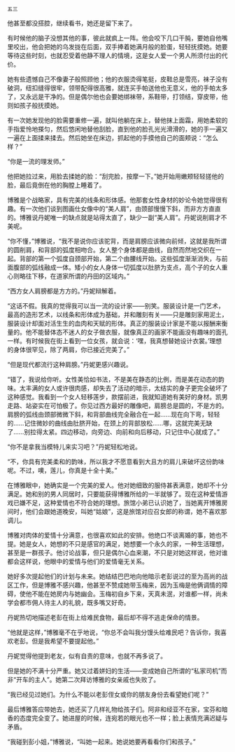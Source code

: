     五三 

   他甚至都没搭腔，继续看书，她还是留下来了。

   有时候他的脑子没想其他的事，彼此就疯上一阵。他会咬下几口干肫，要她自他嘴里咬出，他会把她的乌发拢在后面，双手捧着她满月般的脸蛋，轻轻抚摸她。她要等待这些时刻，也就忍受着他静不理人的情境，这是女人爱一个男人所须付出的代价。

   她有些遗憾自己不像妻子般照顾他；他的衣服烫得笔挺，皮鞋总是雪亮，袜子没有破洞，纽扣缝得很牢，领带配得很高雅，就连买手帕送他也无意义，他的手帕太多了，又永远是干净的。但是偶尔他也会要她绑袜带，系鞋带，打领结，穿皮带，他则如孩子般抚摸她。

   有一次她发现他的脸需要重修一遍，就叫他躺在床上，替他抹上面霜，用她柔软的手指爱怜地搽匀，然后悠闲地替他刮脸，直到他的脸孔光光滑滑的，她的手一遍又一遍在上面揉来揉去。然后她坐在床边，抓起他的手摸他自己的面颊说：“怎么样？”

   “你是一流的理发师。”

   他把她拉过来，用脸去揉她的脸：“刮完脸，按摩一下。”她开始用嫩颊轻轻搓他的脸，最后竟倒在他的胸膛上睡着了。

   博雅是个战略家，具有完美的线条和形体感。他那套女性身材的妙论令她觉得很有趣。有一次他们谈到图画仕女像中的“美人肩”，由颈部慢慢下斜，而非方方直直的。博雅说丹妮唯一的缺点就是站得太直了，缺少一副“美人肩”。丹妮说削肩才不美呢。

   “你不懂，”博雅说，“我不是说你应该驼背，而是肩膀应该微向前倾，这就是我所谓的圆削肩，和背部的弧度相吻合。女人整个身体都是曲线，自然而然地交织在一起。背部的第一个弧度自颈部开始，第二个由腰线开始。这些弧度渐渐消失，与前面腹部的弧线融成一体。矮小的女人身体一切弧度以肚脐为支点，高个子的女人重心则略往下移，在道家所谓的丹田的区域内。”

   “西方女人肩膀都是方方的。”丹妮辩解着。

   “这话不假。我真的觉得我可以当一流的设计家——别笑。服装设计是一门艺术，最高的造形艺术，以线条和形体成为基础，并和雕刻有关——只是雕刻家用泥土，服装设计却面对活生生的血肉和天赋的形体。真正的服装设计家是不能以报酬来衡量的。他不能替体态不迷人的女子做衣服，就像真正的画家不能画没有趣味的面孔一样。有时候我在街上看到一位女孩，就会说：‘嘿，我真想替她设计衣裳。’理想的身体很罕见，除了两肩，你已接近完美了。”

   “但是现代都流行这种肩膀。”丹妮更感兴趣说。

   “错了，我说给你听。女性美恰如书法，不是美在静态的比例，而是美在动态的韵味。太丰满的女人或许很肉感，却失去了活动的暗示，太结实的身子更完全破坏了这种感觉。我看到一个女人轻移莲步，款摆前进，我就知道她有美好的身材。凯男走路、站姿实在可怕极了。你见过西方最好的雕像吧，肩膀总是圆的，不是方的。肩膀的弧线由颈部微微下斜，和背部曲线完全融合在一起……现在向下弯，轻轻的……记住微妙的曲线由肚脐开始，在颈上的背部放松……哪，这就完美无缺了……别拉得太紧。四边移动，向旁边、向前和向后移动，只记住中心就成了。”

   “你不是拿我当模特儿来实习吧？”丹妮轻松地说。

   “不，你具有完美柔和的韵味，所以我才不愿意看到大且方的肩儿来破坏这份韵味呢。不过，噢，莲儿，你真是十全十美。”

   在博雅眼中，她确实是一个完美的爱人。他对她细致的服侍甚表满意，她却不十分满足。她和别的男人同居时，只要能获得博雅所给的一半就够了。现在这种爱情游戏已嫌不足，这种爱情也不符合她的理想。旅馆小弟已认识她了，当她离开博雅房间时，他们会跟她道晚安，叫她“姑娘”，这是旅馆对应召女郎的称谓，她不喜欢那调儿。

   博雅对肉体的爱情十分满意，也很喜欢如此的安排。他绝口不谈离婚的事，她也不提。她是女人，她想的不只是感官的满足，她想要一个永久的家，一种生活理想，甚至是一群孩子。他讨论战事，但只是偶尔心血来潮，不只是对她这样说，他对谁都会这样说，他眼中的爱情与他们的爱情毫无关系。

   她好多次提起他们的计划与未来。她结结巴巴地向他暗示老彭说过的至为高尚的战区工作，但是博雅不感兴趣，他甚至不赞成她带玉梅来，因为玉梅是他俩调情的障碍，使他不能在她房内与她幽会。玉梅初自乡下来，天真未泯，对谁都一样，尚未学会都市佣人待主人的礼貌，既多嘴又好奇。

   丹妮热切地描述老彭在街上给难民食物，最后却不得不逃走保命的情景。

   “他就是这样，”博雅毫不在乎地说，“你总不会叫我分馒头给难民吧？告诉你，我喜欢老彭。但是我希望不要提起他。”

   丹妮觉得他提到老友，似有自责的意味，也就不再多说了。

   但是她的不满十分严重。她又过着姘妇的生活——变成她自己所谓的“私家司机”而非“开车的主人”。她第二次拜访博雅的女亲戚也失败了。

   “我已经见过她们。为什么不能以老彭侄女或你的朋友身份去看望她们呢？”

   最后博雅答应带她去，她还买了几样礼物给孩子们。阿非和经亚不在家，宝芬和暗香的态度完全变了。她进屋的时候，连宛若的眼光也不一样；脸上表情充满迟疑与矛盾。

   “我碰到彭小姐，”博雅说，“叫她一起来。她说她要再看看你们和孩子。”

